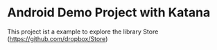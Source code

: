 # Android Demo Project with Katana

This project ist a example to explore the 
library Store (https://github.com/dropbox/Store)
